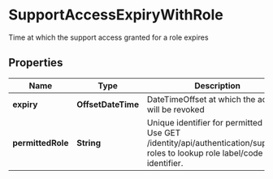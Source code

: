 

# SupportAccessExpiryWithRole

Time at which the support access granted for a role expires

## Properties

| Name | Type | Description | Notes |
|------------ | ------------- | ------------- | -------------|
|**expiry** | **OffsetDateTime** | DateTimeOffset at which the access will be revoked |  |
|**permittedRole** | **String** | Unique identifier for permitted role.   Use GET /identity/api/authentication/support-roles to lookup role label/code from identifier. |  |



